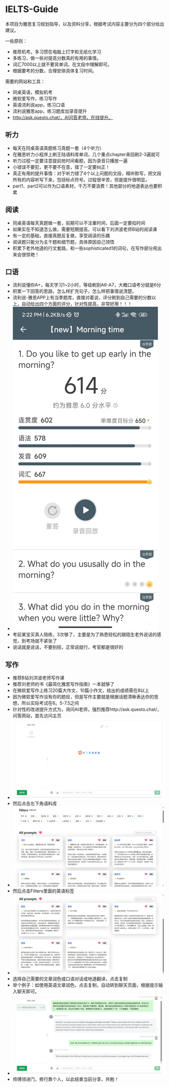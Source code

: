 # IELTS-Guide

本项目为雅思复习规划指导，以及资料分享，根据考试内容主要分为四个部分给出建议。

一些原则：

- 推荐机考。多习惯在电脑上打字和无纸化学习
- 多练习，做一些对提高分数真的有用的事情。
- 词汇7000以上就不要背单词，在文段中理解即可。
- 根据要考的分数，合理安排具体复习时间。

需要的网站和工具：

- 同桌英语，模拟机考
- 微软爱写作，练习写作
- 英语流利说app，练习口语
- 流利说雅思app，练习题库加录音提升
- http://ask.questo.chat/，AI问答老师，在线提升。

## 听力

- 每天在同桌英语真题练习真题一套（4个听力）
- 在雅思听力小程序上刷王陆语料库单词，几个重点chapter来回刷2-3遍就可
- 听力过程一定要注意提前抢时间看题，因为录音只播放一遍
- 小错误不要犯，更不要不在意，错了一定要纠正！
- 真正有用的提升事情：对于听力错了4个以上问题的文段，精听默写，把文段所有的内容听写下来，包括标点符号。过程很辛苦，但是提升很明显。
- part1、part2可以作为口语素材，千万不要浪费！其他部分的地道表达也要积累

## 阅读

- 同桌英语每天真题做一套，前期可以不注重时间，后面一定要掐时间
- 如果实在不知道怎么做，需要短期提高，可以看下刘洪波老师B站的阅读课
- 有一定的基础，直接真题反复做，享受阅读的乐趣
- 阅读题只能分为主干题和细节题，具体原因自己领悟
- 积累下老外地道的行文套路，和一些sophisticated1的词句，在写作部分用出来会很惊艳！

## 口语

- 流利说懂你A+，每天学习1~2小时，等级刷到A6-A7，大概口语考分就是6分
- 积累一下回答的思路，怎么样扩充句子，怎么样把事情说清楚。
- 流利说-雅思APP上有当季题库，直接对着说，评分刷到自己需要的分数以上，自动给出四个方面的评分，针对性提高，非常好用！！！
- ![image-20230415142353382](./img/7e61b0dbd69f60cb12bae4ef9e6569d.jpg)
- 考前某宝买真人陪练，3次够了，主要是为了熟悉轻松的跟陌生老外说话的感觉，到考场就不紧张了
- 说话就是说话，不要别扭，正常说就行，考官都是很好的

## 写作

- 推荐B站刘洪波老师写作课
- 推荐刘老师的书《最简化雅思写作指南》一本就够了
- 在微软爱写作上练习20篇大作文，10篇小作文，给出的成绩需在8以上
- 因为微软爱写作没有你的题目，但是写作主要就是根据话题清晰表达你的思想，所以实际考试在6。5-7.5之间
- 针对性的改进提升方式为，询问AI老师，强烈推荐http://ask.questo.chat/，问答网站，首先访问主页
- ![image-20230415143045100](./img/image-20230415143045100.png)
- 然后点击左下角语料库
- ![image-20230415143137018](./img/image-20230415143137018.png)
- 然后点击Filters里面的英语标签
- ![image-20230415143207773](./img/image-20230415143207773.png)
- 选择自己需要的文章润色或口语对话或地道翻译，点击复制
- 举个例子：如使用英语文章润色，点击复制，自动转到聊天页面，根据提示输入聊天即可。
- ![image-20230415143914825](./img/image-20230415143914825.png)
- 师傅领进门，修行靠个人，以此结束当前分享，共勉！


